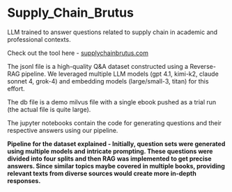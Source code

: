 # Supply_Chain_Brutus
LLM trained to answer questions related to supply chain in academic and professional contexts.

Check out the tool here - [supplychainbrutus.com](https://supplychainbrutus.com/)


The jsonl file is a high-quality Q&A dataset constructed using a Reverse-RAG pipeline. We leveraged multiple LLM models (gpt 4.1, kimi-k2, claude sonnet 4, grok-4) and embedding models (large/small-3, titan) for this effort.

The db file is a demo milvus file with a single ebook pushed as a trial run (the actual file is quite large).

The jupyter notebooks contain the code for generating questions and their respective answers using our pipeline.

**Pipeline for the dataset explained - Initially, question sets were generated using multiple models and intricate prompting. These questions were divided into four splits and then RAG was implemented to get precise answers. Since similar topics maybe covered in multiple books, providing relevant texts from diverse sources would create more in-depth responses.**
